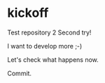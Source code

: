 # kickoff
Test repository 2
Second try!

I want to develop more ;-)

Let's check what happens now.

Commit.
